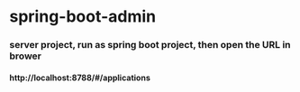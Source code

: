 # spring-boot-admin
### server project, run as spring boot project, then open the URL in brower
#### http://localhost:8788/#/applications